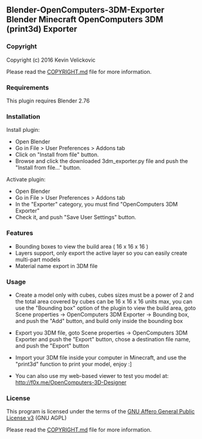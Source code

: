 
## Blender-OpenComputers-3DM-Exporter<br/>Blender Minecraft OpenComputers 3DM (print3d) Exporter

### Copyright

Copyright (c) 2016 Kevin Velickovic<br />

Please read the [COPYRIGHT.md](COPYRIGHT.md) file for more information.

### Requirements

This plugin requires Blender 2.76

### Installation

Install plugin:
* Open Blender
* Go in File > User Preferences > Addons tab
* Click on "Install from file" button.
* Browse and click the downloaded 3dm_exporter.py file and push the "Install from file..." button.

Activate plugin:
* Open Blender
* Go in File > User Preferences > Addons tab
* In the "Exporter" category, you must find "OpenComputers 3DM Exporter"
* Check it, and push "Save User Settings" button.

### Features

* Bounding boxes to view the build area ( 16 x 16 x 16 )
* Layers support, only export the active layer so you can easily create multi-part models
* Material name export in 3DM file

### Usage

* Create a model only with cubes, cubes sizes must be a power of 2 and the total area covered by cubes can be 16 x 16 x 16 units max, you can use the "Bounding box" option of the plugin to view the build area, goto Scene properties -> OpenComputers 3DM Exporter -> Bounding box, and push the "Add" button, and build only inside the bounding box

* Export you 3DM file, goto Scene properties -> OpenComputers 3DM Exporter and push the "Export" button, chose a destination file name, and push the "Export" button

* Import your 3DM file inside your computer in Minecraft, and use the "print3d" function to print your model, enjoy :]

* You can also use my web-based viewer to test you model at: http://f0x.me/OpenComputers-3D-Designer

### License

This program is licensed under the terms of the
[GNU Affero General Public License v3](http://www.gnu.org/licenses/agpl.html)
(GNU AGPL)

Please read the [COPYRIGHT.md](COPYRIGHT.md) file for more information.

